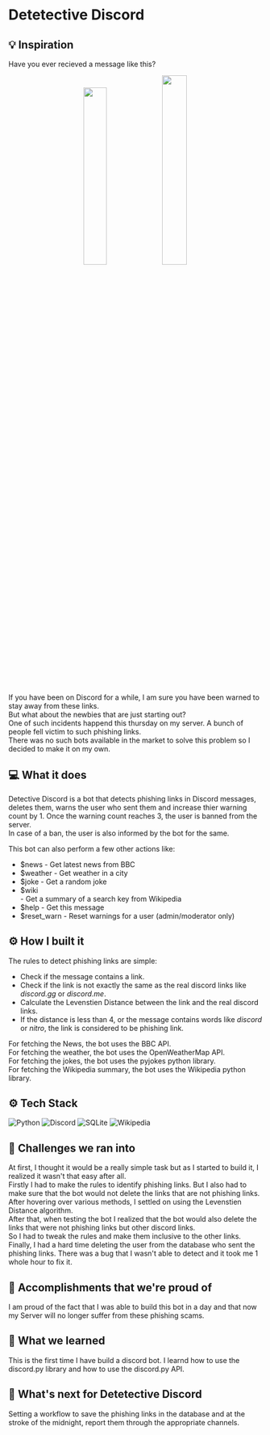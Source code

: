 # Detetective Discord

## 💡 Inspiration
Have you ever recieved a message like this?

<p align="center">
<img width="30%" src="https://user-images.githubusercontent.com/54859521/150679129-0ac89bbb-6a90-43e4-96a5-c248b57e5544.png"/> <img width="31%" src="https://user-images.githubusercontent.com/54859521/150679357-43aa6388-4679-4a7b-b390-09a1cdba5508.png" />
</p>

If you have been on Discord for a while, I am sure you have been warned to stay away from these links. <br>
But what about the newbies that are just starting out? <br>
One of such incidents happend this thursday on my server. A bunch of people fell victim to such phishing links. <br>
There was no such bots available in the market to solve this problem so I decided to make it on my own. <br>

## 💻 What it does
Detective Discord is a bot that detects phishing links in Discord messages, deletes them, warns the user who sent them and increase thier warning count by 1. Once the warning count reaches 3, the user is banned from the server. <br>
In case of a ban, the user is also informed by the bot for the same. <br>

This bot can also perform a few other actions like:
- $news - Get latest news from BBC
- $weather <city> - Get weather in a city
- $joke - Get a random joke
- $wiki <search key> - Get a summary of a search key from Wikipedia
- $help - Get this message
- $reset_warn <user> - Reset warnings for a user (admin/moderator only)

## ⚙️ How I built it
The rules to detect phishing links are simple:
- Check if the message contains a link.
- Check if the link is not exactly the same as the real discord links like *discord.gg* or *discord.me*.
- Calculate the Levenstien Distance between the link and the real discord links.
- If the distance is less than 4, or the message contains words like *discord* or *nitro*, the link is considered to be phishing link.

For fetching the News, the bot uses the BBC API. <br>
For fetching the weather, the bot uses the OpenWeatherMap API. <br>
For fetching the jokes, the bot uses the pyjokes python library. <br>
For fetching the Wikipedia summary, the bot uses the Wikipedia python library. <br>
  
## ⚙️ Tech Stack
![Python](https://img.shields.io/badge/python-3670A0?style=for-the-badge&logo=python&logoColor=ffdd54) ![Discord](https://img.shields.io/badge/Discord.py-%237289DA.svg?style=for-the-badge&logo=discord&logoColor=white) ![SQLite](https://img.shields.io/badge/sqlite-%2307405e.svg?style=for-the-badge&logo=sqlite&logoColor=white) ![Wikipedia](https://img.shields.io/badge/Wikipedia-%23000000.svg?style=for-the-badge&logo=wikipedia&logoColor=white) 

## 🧠 Challenges we ran into
At first, I thought it would be a really simple task but as I started to build it, I realized it wasn't that easy after all. <br>
Firstly I had to make the rules to identify phishing links. But I also had to make sure that the bot would not delete the links that are not phishing links. <br>
After hovering over various methods, I settled on using the Levenstien Distance algorithm. <br>
After that, when testing the bot I realized that the bot would also delete the links that were not phishing links but other discord links. <br>
So I had to tweak the rules and make them inclusive to the other links. <br>
Finally, I had a hard time deleting the user from the database who sent the phishing links. There was a bug that I wasn't able to detect and it took me 1 whole hour to fix it. <br>

## 🏅 Accomplishments that we're proud of
I am proud of the fact that I was able to build this bot in a day and that now my Server will no longer suffer from these phishing scams.

## 📖 What we learned
This is the first time I have build a discord bot. I learnd how to use the discord.py library and how to use the discord.py API. <br>

## 🚀 What's next for Detetective Discord
Setting a workflow to save the phishing links in the database and at the stroke of the midnight, report them through the appropriate channels. <br>
